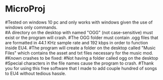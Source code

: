 # MicroProj
#Tested on windows 10 pc and only works with windows given the use of windows only commands.  
#A directory on the desktop with named "OGG" (not case-sensitive) must exist or the program will crash.
#The OGG folder must contain .ogg files that are formatted in 44.1 KHz sample rate and 192 kbps in order to function inside EU4.
#The program will create a folder on the desktop called "Music Files" which contains the asset and txt files necessary for the music mod.
#Known crashes to be fixed:
#Not having a folder called ogg on the desktop
#Special characters in the file names cause the program to crash.
#Thank you for using this free software that I made to add couple hundred of songs to EU4 without tedious hassle.
